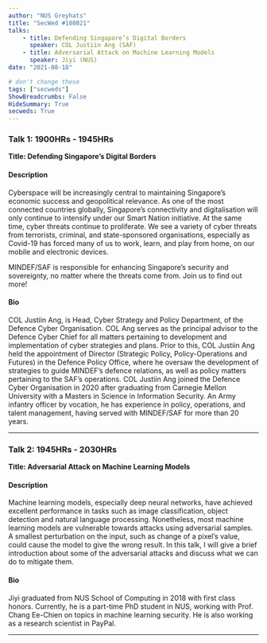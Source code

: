```yaml
---
author: "NUS Greyhats"
title: "SecWed #180821"
talks:
    - title: Defending Singapore’s Digital Borders
      speaker: COL Justiin Ang (SAF)
    - title: Adversarial Attack on Machine Learning Models
      speaker: Jiyi (NUS)
date: "2021-08-18"

# don't change these
tags: ["secweds"]
ShowBreadcrumbs: False
HideSummary: True
secweds: True
---
```



### Talk 1: 1900HRs - 1945HRs
**Title: Defending Singapore’s Digital Borders**

#### Description
Cyberspace will be increasingly central to maintaining Singapore’s economic success and geopolitical relevance. As one of the most connected countries globally, Singapore’s connectivity and digitalisation will only continue to intensify under our Smart Nation initiative. At the same time, cyber threats continue to proliferate. We see a variety of cyber threats from terrorists, criminal, and state-sponsored organisations, especially as Covid-19 has forced many of us to work, learn, and play from home, on our mobile and electronic devices.  
  
MINDEF/SAF is responsible for enhancing Singapore’s security and sovereignty, no matter where the threats come from. Join us to find out more!  

#### Bio
COL Justiin Ang, is Head, Cyber Strategy and Policy Department, of the Defence Cyber Organisation. COL Ang serves as the principal advisor to the Defence Cyber Chief for all matters pertaining to development and implementation of cyber strategies and plans. Prior to this, COL Justiin Ang held the appointment of Director (Strategic Policy, Policy-Operations and Futures) in the Defence Policy Office, where he oversaw the development of strategies to guide MINDEF’s defence relations, as well as policy matters pertaining to the SAF’s operations. COL Justiin Ang joined the Defence Cyber Organisation in 2020 after graduating from Carnegie Mellon University with a Masters in Science in Information Security. An Army infantry officer by vocation, he has experience in policy, operations, and talent management, having served with MINDEF/SAF for more than 20 years.  

----

### Talk 2: 1945HRs - 2030HRs
**Title: Adversarial Attack on Machine Learning Models**

#### Description
Machine learning models, especially deep neural networks, have achieved excellent performance in tasks such as image classification, object detection and natural language processing. Nonetheless, most machine learning models are vulnerable towards attacks using adversarial samples. A smallest perturbation on the input, such as change of a pixel’s value, could cause the model to give the wrong result. In this talk, I will give a brief introduction about some of the adversarial attacks and discuss what we can do to mitigate them.  

#### Bio
Jiyi graduated from NUS School of Computing in 2018 with first class honors. Currently, he is a part-time PhD student in NUS, working with Prof. Chang Ee-Chien on topics in machine learning security. He is also working as a research scientist in PayPal. 

----
